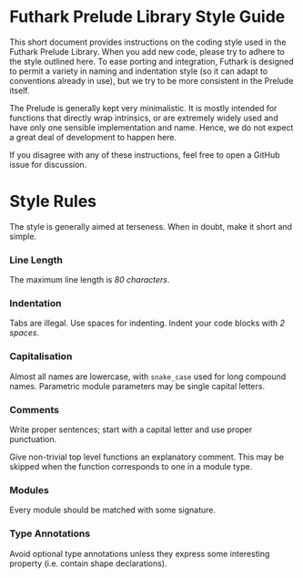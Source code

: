 Futhark Prelude Library Style Guide
===================================

This short document provides instructions on the coding style used in
the Futhark Prelude Library.  When you add new code, please try to
adhere to the style outlined here.  To ease porting and integration,
Futhark is designed to permit a variety in naming and indentation
style (so it can adapt to conventions already in use), but we try to
be more consistent in the Prelude itself.

The Prelude is generally kept very minimalistic.  It is mostly
intended for functions that directly wrap intrinsics, or are extremely
widely used and have only one sensible implementation and name.
Hence, we do not expect a great deal of development to happen here.

If you disagree with any of these instructions, feel free to open a
GitHub issue for discussion.

Style Rules
===========

The style is generally aimed at terseness.  When in doubt, make it
short and simple.

### Line Length

The maximum line length is *80 characters*.

### Indentation

Tabs are illegal. Use spaces for indenting.  Indent your code blocks
with *2 spaces*.

### Capitalisation

Almost all names are lowercase, with `snake_case` used for long
compound names.  Parametric module parameters may be single capital
letters.

### Comments

Write proper sentences; start with a capital letter and use proper
punctuation.

Give non-trivial top level functions an explanatory comment.  This may
be skipped when the function corresponds to one in a module type.

### Modules

Every module should be matched with some signature.

### Type Annotations

Avoid optional type annotations unless they express some interesting
property (i.e. contain shape declarations).
